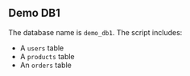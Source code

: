 ## Demo DB1

The database name is `demo_db1`. The script includes:

- A `users` table
- A `products` table
- An `orders` table